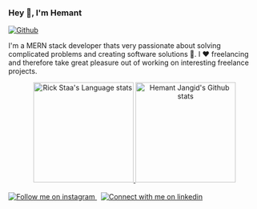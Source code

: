 ### Hey 👋, I'm Hemant

[![Github](https://img.shields.io/github/followers/HemantJangid?label=Follow&style=social)](https://github.com/HemantJangid)

I'm a MERN stack developer thats very passionate about solving complicated problems and creating software solutions :robot:. I :heart: freelancing and therefore take great pleasure out of working on interesting freelance projects.

<div align="center"> 
<a href="https://github.com/HemantJangid/">
<img height=200 src="https://github-readme-stats.vercel.app/api/top-langs/?username=HemantJangid&layout=compact&langs_count=10&hide_border=1&role=OWNER,COLLABORATOR#gh-light-mode-only" alt="Rick Staa's Language stats" />
</a>
<a href="https://github.com/HemantJangid/">
<img height=200 src="https://github-readme-stats.vercel.app/api?username=HemantJangid&show_icons=true&count_private=true&line_height=28&hide_border=1&include_all_commits=true&card_width=450&role=OWNER,COLLABORATOR&exclude_repo=github-readme-stats#gh-light-mode-only" alt="Hemant Jangid's Github stats" />
</a>
</div>

<br/>

<!-- Social button 1 -->
<a href="https://instagram.com/hmnt_3d">
<img src="https://img.shields.io/badge/-Instagram-833AB4?style=for-the-badge&logo=instagram&logoColor=white" alt="Follow me on instagram" >
</a>
&nbsp;
<!-- Social button 2 -->
<a href="https://www.linkedin.com/in/jhemant/">
<img src="https://img.shields.io/badge/LinkedIn-3572A5?style=for-the-badge&logo=linkedin&logoColor=white" alt="Connect with me on linkedin">
</a>
</div>
